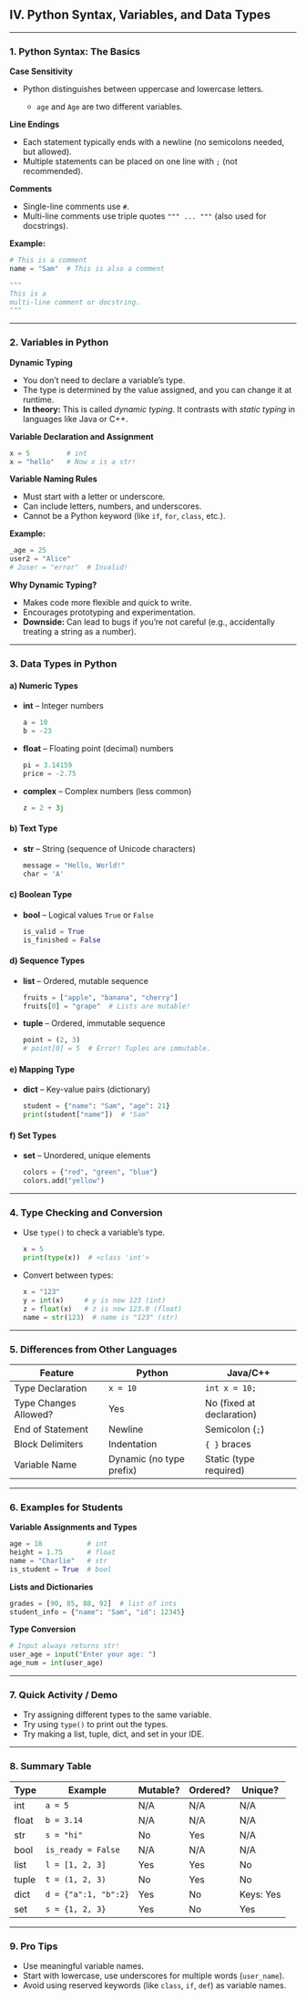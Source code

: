 ## IV. Python Syntax, Variables, and Data Types 

---

### 1. **Python Syntax: The Basics**

**Case Sensitivity**

* Python distinguishes between uppercase and lowercase letters.

  * `age` and `Age` are two different variables.

**Line Endings**

* Each statement typically ends with a newline (no semicolons needed, but allowed).
* Multiple statements can be placed on one line with `;` (not recommended).

**Comments**

* Single-line comments use `#`.
* Multi-line comments use triple quotes `""" ... """` (also used for docstrings).

**Example:**

```python
# This is a comment
name = "Sam"  # This is also a comment

"""
This is a
multi-line comment or docstring.
"""
```

---

### 2. **Variables in Python**

**Dynamic Typing**

* You don’t need to declare a variable’s type.
* The type is determined by the value assigned, and you can change it at runtime.
* **In theory:** This is called *dynamic typing*. It contrasts with *static typing* in languages like Java or C++.

**Variable Declaration and Assignment**

```python
x = 5         # int
x = "hello"   # Now x is a str!
```

**Variable Naming Rules**

* Must start with a letter or underscore.
* Can include letters, numbers, and underscores.
* Cannot be a Python keyword (like `if`, `for`, `class`, etc.).

**Example:**

```python
_age = 25
user2 = "Alice"
# 2user = "error"  # Invalid!
```

**Why Dynamic Typing?**

* Makes code more flexible and quick to write.
* Encourages prototyping and experimentation.
* **Downside:** Can lead to bugs if you’re not careful (e.g., accidentally treating a string as a number).

---

### 3. **Data Types in Python**

#### **a) Numeric Types**

* **int** – Integer numbers

  ```python
  a = 10
  b = -23
  ```
* **float** – Floating point (decimal) numbers

  ```python
  pi = 3.14159
  price = -2.75
  ```
* **complex** – Complex numbers (less common)

  ```python
  z = 2 + 3j
  ```

#### **b) Text Type**

* **str** – String (sequence of Unicode characters)

  ```python
  message = "Hello, World!"
  char = 'A'
  ```

#### **c) Boolean Type**

* **bool** – Logical values `True` or `False`

  ```python
  is_valid = True
  is_finished = False
  ```

#### **d) Sequence Types**

* **list** – Ordered, mutable sequence

  ```python
  fruits = ["apple", "banana", "cherry"]
  fruits[0] = "grape"  # Lists are mutable!
  ```
* **tuple** – Ordered, immutable sequence

  ```python
  point = (2, 3)
  # point[0] = 5  # Error! Tuples are immutable.
  ```

#### **e) Mapping Type**

* **dict** – Key-value pairs (dictionary)

  ```python
  student = {"name": "Sam", "age": 21}
  print(student["name"])  # "Sam"
  ```

#### **f) Set Types**

* **set** – Unordered, unique elements

  ```python
  colors = {"red", "green", "blue"}
  colors.add("yellow")
  ```

---

### 4. **Type Checking and Conversion**

* Use `type()` to check a variable’s type.

  ```python
  x = 5
  print(type(x))  # <class 'int'>
  ```
* Convert between types:

  ```python
  x = "123"
  y = int(x)     # y is now 123 (int)
  z = float(x)   # z is now 123.0 (float)
  name = str(123)  # name is "123" (str)
  ```

---

### 5. **Differences from Other Languages**

| Feature               | Python                   | Java/C++                  |
| --------------------- | ------------------------ | ------------------------- |
| Type Declaration      | `x = 10`                 | `int x = 10;`             |
| Type Changes Allowed? | Yes                      | No (fixed at declaration) |
| End of Statement      | Newline                  | Semicolon (`;`)           |
| Block Delimiters      | Indentation              | `{ }` braces              |
| Variable Name         | Dynamic (no type prefix) | Static (type required)    |

---

### 6. **Examples for Students**

**Variable Assignments and Types**

```python
age = 18           # int
height = 1.75      # float
name = "Charlie"   # str
is_student = True  # bool
```

**Lists and Dictionaries**

```python
grades = [90, 85, 88, 92]  # list of ints
student_info = {"name": "Sam", "id": 12345}
```

**Type Conversion**

```python
# Input always returns str!
user_age = input("Enter your age: ")
age_num = int(user_age)
```

---

### 7. **Quick Activity / Demo**

* Try assigning different types to the same variable.
* Try using `type()` to print out the types.
* Try making a list, tuple, dict, and set in your IDE.

---

### 8. **Summary Table**

| Type  | Example              | Mutable? | Ordered? | Unique?   |
| ----- | -------------------- | -------- | -------- | --------- |
| int   | `a = 5`              | N/A      | N/A      | N/A       |
| float | `b = 3.14`           | N/A      | N/A      | N/A       |
| str   | `s = "hi"`           | No       | Yes      | N/A       |
| bool  | `is_ready = False`   | N/A      | N/A      | N/A       |
| list  | `l = [1, 2, 3]`      | Yes      | Yes      | No        |
| tuple | `t = (1, 2, 3)`      | No       | Yes      | No        |
| dict  | `d = {"a":1, "b":2}` | Yes      | No       | Keys: Yes |
| set   | `s = {1, 2, 3}`      | Yes      | No       | Yes       |

---

### 9. **Pro Tips**

* Use meaningful variable names.
* Start with lowercase, use underscores for multiple words (`user_name`).
* Avoid using reserved keywords (like `class`, `if`, `def`) as variable names.



